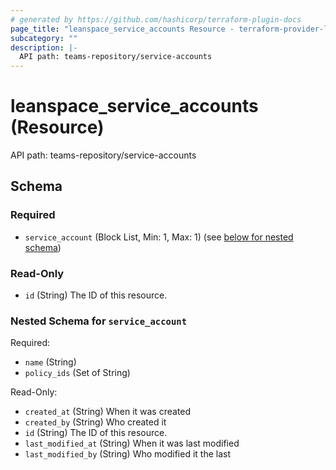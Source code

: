 ```yaml
---
# generated by https://github.com/hashicorp/terraform-plugin-docs
page_title: "leanspace_service_accounts Resource - terraform-provider-leanspace"
subcategory: ""
description: |-
  API path: teams-repository/service-accounts
---
```


# leanspace_service_accounts (Resource)

API path: teams-repository/service-accounts



<!-- schema generated by tfplugindocs -->
## Schema

### Required

- `service_account` (Block List, Min: 1, Max: 1) (see [below for nested schema](#nestedblock--service_account))

### Read-Only

- `id` (String) The ID of this resource.

<a id="nestedblock--service_account"></a>
### Nested Schema for `service_account`

Required:

- `name` (String)
- `policy_ids` (Set of String)

Read-Only:

- `created_at` (String) When it was created
- `created_by` (String) Who created it
- `id` (String) The ID of this resource.
- `last_modified_at` (String) When it was last modified
- `last_modified_by` (String) Who modified it the last


